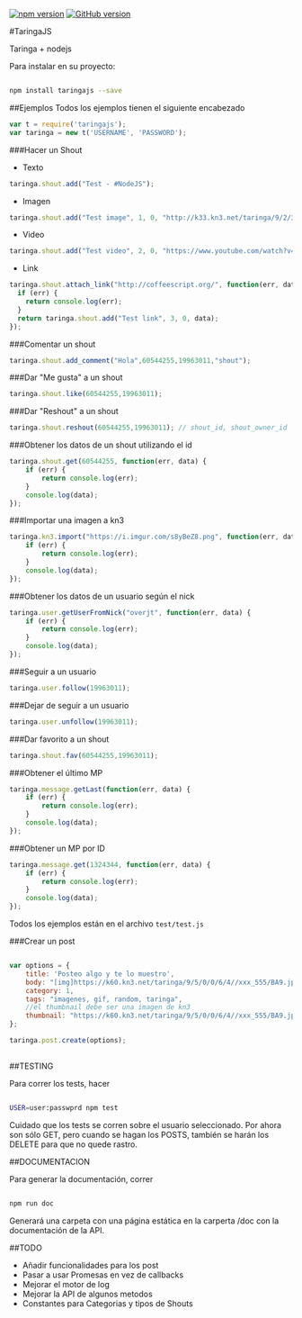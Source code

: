 [![npm version](https://badge.fury.io/js/taringajs.svg)](http://badge.fury.io/js/taringajs) [![GitHub version](https://badge.fury.io/gh/overjt%2Ftaringajs.svg)](http://badge.fury.io/gh/overjt%2Ftaringajs)

#TaringaJS

Taringa + nodejs


Para instalar en su proyecto:
```bash

npm install taringajs --save

```
##Ejemplos
Todos los ejemplos tienen el siguiente encabezado
```javascript
var t = require('taringajs');
var taringa = new t('USERNAME', 'PASSWORD');
```

###Hacer un Shout
* Texto
```javascript
taringa.shout.add("Test - #NodeJS");
```
* Imagen
```javascript
taringa.shout.add("Test image", 1, 0, "http://k33.kn3.net/taringa/9/2/3/6/7/8//djtito08/9B4.jpg"); //La url debe ser de kn3
```
* Video
```javascript
taringa.shout.add("Test video", 2, 0, "https://www.youtube.com/watch?v=l7Fi8-7HRhc");
```
* Link
```javascript
taringa.shout.attach_link("http://coffeescript.org/", function(err, data) {
  if (err) {
    return console.log(err);
  }
  return taringa.shout.add("Test link", 3, 0, data);
});
```

###Comentar un shout
```javascript
taringa.shout.add_comment("Hola",60544255,19963011,"shout");
```

###Dar "Me gusta" a un shout
```javascript
taringa.shout.like(60544255,19963011);
```

###Dar "Reshout" a un shout
```javascript
taringa.shout.reshout(60544255,19963011); // shout_id, shout_owner_id
```

###Obtener los datos de un shout utilizando el id
```javascript
taringa.shout.get(60544255, function(err, data) {
    if (err) {
        return console.log(err);
    }
    console.log(data);
});
```

###Importar una imagen a kn3
```javascript
taringa.kn3.import("https://i.imgur.com/s8yBeZ8.png", function(err, data) {
    if (err) {
        return console.log(err);
    }
    console.log(data);
});
```

###Obtener los datos de un usuario según el nick
```javascript
taringa.user.getUserFromNick("overjt", function(err, data) {
    if (err) {
        return console.log(err);
    }
    console.log(data);
});
```

###Seguir a un usuario
```javascript
taringa.user.follow(19963011);
```

###Dejar de seguir a un usuario
```javascript
taringa.user.unfollow(19963011);
```

###Dar favorito a un shout
```javascript
taringa.shout.fav(60544255,19963011);
```


###Obtener el último MP
```javascript
taringa.message.getLast(function(err, data) {
    if (err) {
        return console.log(err);
    }
    console.log(data);
});
```

###Obtener un MP por ID
```javascript
taringa.message.get(1324344, function(err, data) {
    if (err) {
        return console.log(err);
    }
    console.log(data);
});
```
Todos los ejemplos están en el archivo `test/test.js`

###Crear un post


```javascript

var options = {
    title: 'Posteo algo y te lo muestro',
    body: "[img]https://k60.kn3.net/taringa/9/5/0/0/6/4//xxx_555/BA9.jpg[/img]",
    category: 1,
    tags: "imagenes, gif, random, taringa",
    //el thumbnail debe ser una imagen de kn3
    thumbnail: "https://k60.kn3.net/taringa/9/5/0/0/6/4//xxx_555/BA9.jpg"
};

taringa.post.create(options);
                        

```
##TESTING

Para correr los tests, hacer
```bash

USER=user:passwprd npm test

```

Cuidado que los tests se corren sobre el usuario seleccionado. Por ahora son sólo GET, pero cuando se hagan los POSTS, también se harán los DELETE para que no quede rastro.

##DOCUMENTACION

Para generar la documentación, correr
```bash

npm run doc

```

Generará una carpeta con una página estática en la carperta /doc con la documentación de la API.


##TODO

* Añadir funcionalidades para los post
* Pasar a usar Promesas en vez de callbacks
* Mejorar el motor de log
* Mejorar la API de algunos metodos
* Constantes para Categorias y tipos de Shouts